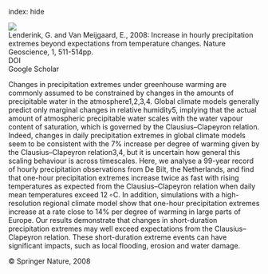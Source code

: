 index: hide

<div class="Citation">
    <div class="Citation-thumb CitationThumb-linked"  data-href="https://doi.org/10.1038/ngeo262">
      <img src="https://static.claimspace.cloud/climate-study-static/refs/thumbs/2/Lenderink_and_Van_Meijgaard_2008-thumb.png" />
    </div>

  <div class="Citation-body">
    <div class="Citation-text">Lenderink, G. and Van Meijgaard, E., 2008: Increase in hourly precipitation extremes beyond expectations from temperature changes. <span class="Article-journal">Nature Geoscience, </span><span class="Article-volume">1, </span>511-514pp.</div>
    <div class="Citation-links">
      <div class="CitationLink" data-href="https://doi.org/10.1038/ngeo262">
        <div class="CitationLink-icon CitationLink-Doi"></div>
        <div class="CitationLink-text">DOI</div>
      </div>
      <div class="CitationLink" data-href="https://scholar.google.com/scholar?q=10.1038/ngeo262">
        <div class="CitationLink-icon CitationLink-Scholar"></div>
        <div class="CitationLink-text">Google Scholar</div>
      </div>
    </div>
  </div>
</div>

Changes in precipitation extremes under greenhouse warming are commonly assumed to be constrained by changes in the amounts of precipitable water in the atmosphere1,2,3,4. Global climate models generally predict only marginal changes in relative humidity5, implying that the actual amount of atmospheric precipitable water scales with the water vapour content of saturation, which is governed by the Clausius–Clapeyron relation. Indeed, changes in daily precipitation extremes in global climate models seem to be consistent with the 7% increase per degree of warming given by the Clausius–Clapeyron relation3,4, but it is uncertain how general this scaling behaviour is across timescales. Here, we analyse a 99-year record of hourly precipitation observations from De Bilt, the Netherlands, and find that one-hour precipitation extremes increase twice as fast with rising temperatures as expected from the Clausius–Clapeyron relation when daily mean temperatures exceed 12 ∘C. In addition, simulations with a high-resolution regional climate model show that one-hour precipitation extremes increase at a rate close to 14% per degree of warming in large parts of Europe. Our results demonstrate that changes in short-duration precipitation extremes may well exceed expectations from the Clausius–Clapeyron relation. These short-duration extreme events can have significant impacts, such as local flooding, erosion and water damage.

<div class="Citation-copy">
&copy; Springer Nature, 2008
</div>